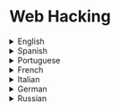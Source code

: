 # Web Hacking

<details>
  <summary>English</summary>
  
  ### Materials
- [Awesome Web Hacking](https://github.com/infoslack/awesome-web-hacking)
- [Stanford CS 253 Web Security](https://web.stanford.edu/class/cs253/)
- [Darknet](https://www.darknet.org.uk/category/web-hacking/)
- [Guru99](https://www.guru99.com/how-to-hack-website.html)
- [Null-byte](https://null-byte.wonderhowto.com/how-to/hacking-web-apps/)
- [Acunetix](https://www.acunetix.com/websitesecurity/website-hacking/)
- [Google-Gruyere](https://google-gruyere.appspot.com/)
- [Hackthissite](https://www.hackthissite.org/)
- [How they Hack your Website](https://www.cmswire.com/web-cms/how-they-hack-your-website-the-ultimate-updated-overview-of-common-techniques/)
- [Shodan Pentesting Guide](https://community.turgensec.com/shodan-pentesting-guide/)
- [Hacking Tutorials](https://www.hackingtutorials.org/category/web-application-hacking/)
- [Grey Campus](https://www.greycampus.com/opencampus/ethical-hacking/web-application-and-its-types-of-attacks)
- [Blackhat Presentation](https://www.blackhat.com/presentations/bh-asia-02/bh-asia-02-shah.pdf)
- [The Basics of Web Hacking](https://lira.epac.to/DOCS-TECH/Hacking/The%20Basics%20of%20Web%20Hacking%20-%20Tools%20and%20Techniques%20to%20Attack%20the%20Web(2013).pdf)
- [Hacking Exposed](https://cdn.ttgtmedia.com/searchSecurityChannel/downloads/Hacking_Exposed_chapter_11.pdf)
- [Web Hacking 101](http://index-of.es/Miscellanous/LIVRES/web-hacking-101.pdf)
- [Tactical Web App Pentesting](https://www.gironsec.com/WebHacking101.pdf)
- [Web Vulnerability Scanners](https://arxiv.org/pdf/1706.08017.pdf)
- [501 Website Secrets](https://lira.epac.to/DOCS-TECH/Hacking/501%20Website%20Hacking%20Secrets.pdf)
- [Web Security](http://www.iet.unipi.it/g.dini/Teaching/ssi/materiale-didattico/WebSecurity.pdf)
- [Web Security for Dummies](https://opensrs.com/wp-content/uploads/Website_Security_For_Dummies.pdf)
- [How to Secure your Website](https://www.ipa.go.jp/files/000017318.pdf)
- [LiveOverFlow Web Hacking](https://www.youtube.com/watch?v=jmgsgjPn1vs&amp;list=PLhixgUqwRTjx2BmNF5-GddyqZcizwLLGP)
- [Learn Burp Suite](https://www.youtube.com/watch?v=AVzC7ETqpDo&amp;list=PLq9n8iqQJFDrwFe9AEDBlR1uSHEN7egQA)
- [OWASP Top 10](https://www.youtube.com/watch?v=rWHvp7rUka8&amp;list=PLyqga7AXMtPPuibxp1N0TdyDrKwP9H_jD)
- [Anatomy of a Web App](https://www.cgisecurity.com/lib/Web_Server.pdf)
- [Microsoft Architecture Guide](http://cis.msjc.edu/CSIS116B/Resources/WebArchitecturePocketGuide.pdf)
- [Web App Architectures](http://www.cs.toronto.edu/~mashiyat/csc309/Lectures/Web%20App%20Architectures.pdf)
- [PHP Security Manual](https://secure.php.net/manual/en/security.php)
- [WebSiteSec](https://crypto.stanford.edu/cs155old/cs155-spring11/lectures/10-web-site-sec.pdf)
- [Cybrary.it](https://www.cybrary.it/course/web-application-pen-testing/)
- [Web App Pentesting Cheat Sheet](https://jdow.io/blog/2018/03/18/web-application-penetration-testing-methodology/)
- [OWASP](https://www.owasp.org/index.php/Web_Application_Penetration_Testing)
- [Web App Security Testing](https://www.exploit-db.com/docs/english/44319-web-application-security-testing.pdf)
- [Survive the Deep End: PHP Security](https://phpsecurity.readthedocs.io/en/latest/index.html)
- [Web Architectures](https://www.sti-innsbruck.at/sites/default/files/courses/WE-04-Architectures.pdf)
- [Overview and Architectures](http://web.cse.ohio-state.edu/~joseph.97/courses/3901/lectures/lecture01.pdf)
- [Mozilla Web Security](https://developer.mozilla.org/en-US/docs/Web/Security)
- [Web Security in 2017](http://johannh.me/slides/web_security_2017.pdf)
- [MIT 6.858](https://www.youtube.com/watch?v=WlmKwIe9z1Q)
- [Introduction to Web Security](https://www.sonntag.cc/teaching/Web_Security_Budapest_2018/1_Computer_security_basics/Introduction_to_Web_Security.pdf)
</details>

<details>
  <summary>Spanish</summary>
  
  ### Materials
- [Vulnerabilidades en Aplicaciones Web](https://www.youtube.com/watch?v=Imnzode1ptk)
- [Hacking de Aplicaciones Web](https://ucys.ugr.es/download/taller4/WebHacking.pdf)
- [Ataques a Aplicaciones Web](https://www.exabyteinformatica.com/uoc/Informatica/Seguridad_en_bases_de_datos/Seguridad_en_bases_de_datos_(Modulo_2).pdf)
- [Taller de Hacking Web](https://cybercamp.es/cybercamp2014/attachments/multimedia/CyberCampHackingWeb.pdf)
- [Ethical Hacking for Web App](http://www.revistasbolivianas.org.bo/pdf/rits/n8/n8a24.pdf)
- [Seguridad en Aplicaciones Web](https://www.rediris.es/cert/doc/reuniones/fs2008/archivo/RedIRIS_VI_Seguridad_en_aplicaciones_Web_v1.0_RaulSiles.pdf)
- [Hacking desde Cero](https://radiosyculturalibre.com.ar/compartir/biblioteca/INFOSEC/Hacking%20desde%20Cero.pdf)
- [Hacking con Google](https://www.imaginar.org/sites/google/adicional/Hacking%20con%20Google.pdf)
</details>

<details>
  <summary>Portuguese</summary>
  
  ### Materials
- [Segurança de Aplicações Web](https://medium.com/labcodes/seguran%C3%A7a-de-aplica%C3%A7%C3%B5es-web-101-c425f49e4941)
- [Práticas de Segurança Web](https://www.gocache.com.br/en/seguranca/seguranca-em-aplicacoes-web/)
- [Mitigando os Riscos](https://www.cert.br/docs/palestras/certbr-webbr2014.pdf)
- [Segurança das Aplicações Web](https://www.risco.org.br/risco_operacional/Firewall_de_Aplicacao.pdf)
- [Testes de Segurança](https://www.risco.org.br/risco_operacional/Firewall_de_Aplicacao.pdf)
- [Exemplos e Casos Práticos em PHP](https://web.ist.utl.pt/nuno.lopes/pres/seguranca-web-apps-php.pdf)
- [Estudo de Vulnerabilidades](http://recipp.ipp.pt/bitstream/10400.22/8224/1/DM_NunoMonteiro_2015_MEI.pdf)
- [Segurança na Web](https://www.owasp.org/images/1/16/Seguranca_na_web_-_uma_janela_de_oportunidades.pdf)
- [Web Hacking Prático](https://www.youtube.com/watch?v=5Ve74PchxR0)
- [Teste de Vulnerabilidades em Aplicações Web](https://cepein.femanet.com.br/BDigital/arqTccs/1211330211.pdf)
- [Segurança no Desenvolvimento de Aplicações Web](http://revistapensar.com.br/tecnologia/pasta_upload/artigos/a127.pdf)
- [Segurança na Web Fatec-SP](http://www.fatecsp.br/dti/tcc/tcc0043.pdf)
- [Análise de Vulnerabilidades de Segurança](https://repositorio.ufu.br/bitstream/123456789/20400/6/AnaliseVulnerabilidadesSeguranc%CC%A7a.pdf)
</details>

<details>
  <summary>French</summary>
  
  ### Materials
- [Applications Web et Securite](http://www.mathrice.org/ecole/support/Applications-Web-securite.pdf)
- [OpenClassRooms](https://openclassrooms.com/fr/courses/2091901-protegez-vous-efficacement-contre-les-failles-web)
- [Failles de sécurité des applications Web](https://web.developpez.com/tutoriels/web/failles-securite-application-web/)
- [Failles de sécurité](https://aresu.dsi.cnrs.fr/IMG/pdf/Presentation_des_failles_de_securite.pdf)
- [Sécurité des applications Web](https://clusif.fr/publications/securite-des-applications-web/)
- [La Sécurité Informatique](http://ylescop.free.fr/mrim/cours/securite.pdf)
</details>

<details>
  <summary>Italian</summary>
  
  ### Materials
- [Sicurezza Web](http://www-db.disi.unibo.it/courses/RCPG/sicurezza.pdf)
- [Sicurezza Web e Privacy](http://www.hackerhighschool.org/lessons/HHS_it10_Sicurezza_Web_e_Privacy.pdf)
</details>

<details>
  <summary>German</summary>
  
  ### Materials
- [WebMasterPro](https://www.webmasterpro.de/server/article/gaengige-sicherheitsprobleme-im-web.html)
- [SecureNet](https://www.bsi.bund.de/SharedDocs/Downloads/DE/BSI/Publikationen/Studien/WebSec/WebSec.pdf)
</details>

<details>
  <summary>Russian</summary>
  
  ### Materials
- [Intro to Web Sec](https://tproger.ru/translations/hacker-101-introduction-to-web-security/)
- [Tproger](https://tproger.ru/tag/security/)
- [Cisco Guide](http://nncit.tneu.edu.ua/wp-content/uploads/2017/10/cisco_2017_mcr_071817_fnl_hq.pdf)
</details>